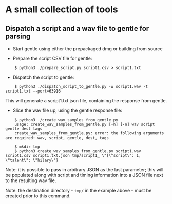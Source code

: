 # A small collection of tools

## Dispatch a script and a wav file to gentle for parsing

  * Start gentle using either the prepackaged dmg or building from source

  * Prepare the script CSV file for gentle:

```
    $ python3 ./prepare_script.py script1.csv > script1.txt
```
  * Dispatch the script to gentle:

```
    $ python3 ./dispatch_script_to_gentle.py -w script1.wav -t script1.txt --port=63916
```

This will generate a script1.txt.json file, containing the response from gentle.

  * Slice the wav file up, using the gentle response file:

```
    $ python3 ./create_wav_samples_from_gentle.py
    usage: create_wav_samples_from_gentle.py [-h] [-n] wav script gentle dest tags
    create_wav_samples_from_gentle.py: error: the following arguments are required: wav, script, gentle, dest, tags

    $ mkdir tmp
    $ python3 create_wav_samples_from_gentle.py script1.wav script1.csv script1.txt.json tmp/script1_ \"{\"script\": 1, \"talent\": \"hilary\"}
```

Note: it is possible to pass in arbitrary JSON as the last parameter; this will be populated along with script and timing information into a JSON file next to the resulting wav file.

Note: the destination directory - `tmp/` in the example above - must be created prior to this command.

